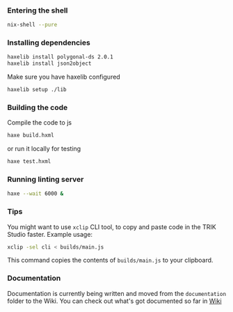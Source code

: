 ### Entering the shell
```bash
nix-shell --pure
```

### Installing dependencies
```bash
haxelib install polygonal-ds 2.0.1
haxelib install json2object
```

Make sure you have haxelib configured
```bash
haxelib setup ./lib
```

### Building the code
Compile the code to js
```bash
haxe build.hxml
```
or run it locally for testing
```bash
haxe test.hxml
```

### Running linting server
```bash
haxe --wait 6000 &
```

### Tips
You might want to use `xclip` CLI tool, to copy and paste code in the TRIK Studio faster. Example usage:
```bash
xclip -sel cli < builds/main.js
```
This command copies the contents of `builds/main.js` to your clipboard.

### Documentation
Documentation is currently being written and moved from the `documentation` folder to the Wiki. You can check out what's got documented so far in [Wiki](https://github.com/run4w4y/nti_irs/wiki)
